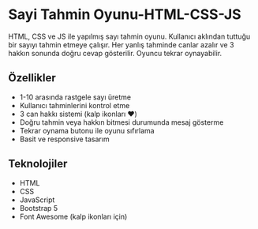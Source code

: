 # Sayi Tahmin Oyunu-HTML-CSS-JS
HTML, CSS ve JS ile yapılmış sayı tahmin oyunu.
Kullanıcı aklından tuttuğu bir sayıyı tahmin etmeye çalışır. Her yanlış tahminde canlar azalır ve 3 hakkın sonunda doğru cevap gösterilir. Oyuncu tekrar oynayabilir.  

## Özellikler
- 1-10 arasında rastgele sayı üretme
- Kullanıcı tahminlerini kontrol etme
- 3 can hakkı sistemi (kalp ikonları ❤️)
- Doğru tahmin veya hakkın bitmesi durumunda mesaj gösterme
- Tekrar oynama butonu ile oyunu sıfırlama
- Basit ve responsive tasarım

## Teknolojiler
- HTML
- CSS
- JavaScript
- Bootstrap 5
- Font Awesome (kalp ikonları için)
